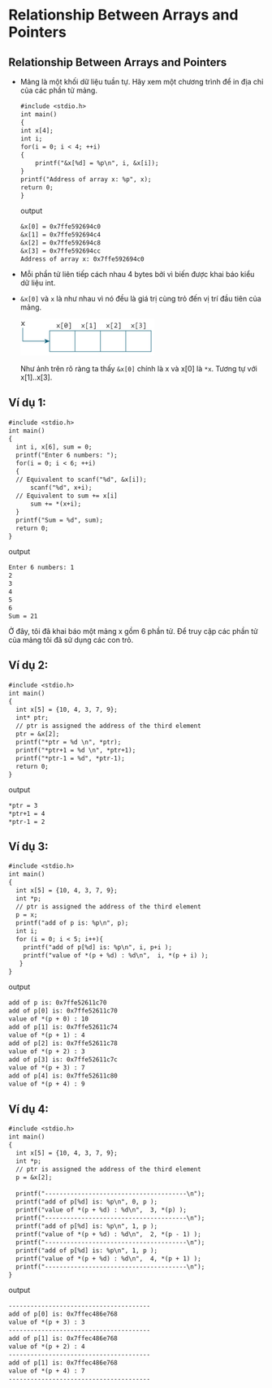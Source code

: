 # Relationship Between Arrays and Pointers

## Relationship Between Arrays and Pointers

- Mảng là một khối dữ liệu tuần tự. Hãy xem một chương trình để in địa chỉ của các phần tử mảng.

    ```
    #include <stdio.h>
    int main()
    {
    int x[4];
    int i;
    for(i = 0; i < 4; ++i)
    {
        printf("&x[%d] = %p\n", i, &x[i]);
    }
    printf("Address of array x: %p", x);
    return 0;
    }
    ```

    output

    ```
    &x[0] = 0x7ffe592694c0
    &x[1] = 0x7ffe592694c4
    &x[2] = 0x7ffe592694c8
    &x[3] = 0x7ffe592694cc
    Address of array x: 0x7ffe592694c0
    ```

- Mỗi phần tử liên tiếp cách nhau 4 bytes bởi vì biến được khai báo kiểu dữ liệu int. 

- `&x[0]` và `x` là như nhau vì nó đều là giá trị cùng trỏ đến vị trí đầu tiên của mảng. 

    <img src="img/array-pointers.jpg">

    Như ảnh trên rõ ràng ta thấy `&x[0]` chính là x và x[0] là `*x`. Tương tự với x[1]..x[3].

## Ví dụ 1:


```
#include <stdio.h>
int main()
{
  int i, x[6], sum = 0;
  printf("Enter 6 numbers: ");
  for(i = 0; i < 6; ++i)
  {
  // Equivalent to scanf("%d", &x[i]);
      scanf("%d", x+i);
  // Equivalent to sum += x[i]
      sum += *(x+i);
  }
  printf("Sum = %d", sum);
  return 0;
}
```

output 

```
Enter 6 numbers: 1
2
3
4
5
6
Sum = 21
```

Ở đây, tôi đã khai báo một mảng x gồm 6 phần tử. Để truy cập các phần tử của mảng tôi đã sử dụng các con trỏ.

## Ví dụ 2:

```
#include <stdio.h>
int main()
{
  int x[5] = {10, 4, 3, 7, 9};
  int* ptr;
  // ptr is assigned the address of the third element
  ptr = &x[2]; 
  printf("*ptr = %d \n", *ptr);  
  printf("*ptr+1 = %d \n", *ptr+1); 
  printf("*ptr-1 = %d", *ptr-1);  
  return 0;
}
```

output 

```
*ptr = 3 
*ptr+1 = 4 
*ptr-1 = 2
```

## Ví dụ 3:

```
#include <stdio.h>
int main()
{
  int x[5] = {10, 4, 3, 7, 9};
  int *p;
  // ptr is assigned the address of the third element
  p = x;
  printf("add of p is: %p\n", p);
  int i;
  for (i = 0; i < 5; i++){
    printf("add of p[%d] is: %p\n", i, p+i );
    printf("value of *(p + %d) : %d\n",  i, *(p + i) );
   }
}
```

output

```
add of p is: 0x7ffe52611c70
add of p[0] is: 0x7ffe52611c70
value of *(p + 0) : 10
add of p[1] is: 0x7ffe52611c74
value of *(p + 1) : 4
add of p[2] is: 0x7ffe52611c78
value of *(p + 2) : 3
add of p[3] is: 0x7ffe52611c7c
value of *(p + 3) : 7
add of p[4] is: 0x7ffe52611c80
value of *(p + 4) : 9
```

## Ví dụ 4:

```
#include <stdio.h>
int main()
{
  int x[5] = {10, 4, 3, 7, 9};
  int *p;
  // ptr is assigned the address of the third element
  p = &x[2];

  printf("---------------------------------------\n");
  printf("add of p[%d] is: %p\n", 0, p );
  printf("value of *(p + %d) : %d\n",  3, *(p) );
  printf("---------------------------------------\n");
  printf("add of p[%d] is: %p\n", 1, p );
  printf("value of *(p + %d) : %d\n",  2, *(p - 1) );
  printf("---------------------------------------\n");
  printf("add of p[%d] is: %p\n", 1, p );
  printf("value of *(p + %d) : %d\n",  4, *(p + 1) );
  printf("---------------------------------------\n");
}
```

output 

```
---------------------------------------
add of p[0] is: 0x7ffec486e768
value of *(p + 3) : 3
---------------------------------------
add of p[1] is: 0x7ffec486e768
value of *(p + 2) : 4
---------------------------------------
add of p[1] is: 0x7ffec486e768
value of *(p + 4) : 7
---------------------------------------
```
